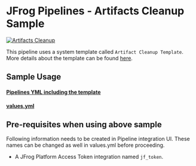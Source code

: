 # JFrog Pipelines - Artifacts Cleanup Sample

[![Artifacts Cleanup](https://pipelines.jfrog.io/pipelines/api/v1/badges/project/templates/pipelines/artifact_cleanup?text=JFrogPipelines)](https://pipelines.jfrog.io/ui/pipelines/myPipelines/Templates/artifact_cleanup?projectKey=templates)


This pipeline uses a system template called `Artifact Cleanup Template`. More details about the template can be found [here](../../templates/artifactory/cleanup/artifact-cleanup/README.md).

## Sample Usage
#### [Pipelines YML including the template](pipelines.yml)
#### [values.yml](values.yml)

## Pre-requisites when using above sample
Following information needs to be created in Pipeline integration UI. These names can be changed as well in values.yml before proceeding.
- A JFrog Platform Access Token integration named `jf_token`.

